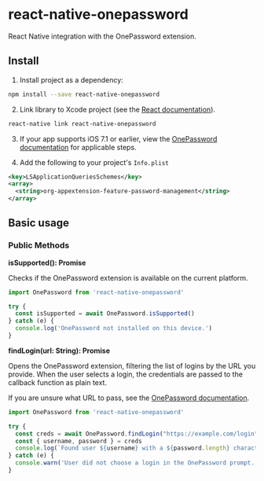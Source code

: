 # react-native-onepassword

React Native integration with the OnePassword extension.

## Install

1. Install project as a dependency:

```sh
npm install --save react-native-onepassword
```

2. Link library to Xcode project (see the [React documentation](http://facebook.github.io/react-native/docs/linking-libraries-ios.html#content)).

```sh
react-native link react-native-onepassword
```

3. If your app supports iOS 7.1 or earlier, view the [OnePassword documentation](https://github.com/AgileBits/onepassword-app-extension#projects-supporting-ios-71-and-earlier) for applicable steps.

4. Add the following to your project's `Info.plist`

```xml
<key>LSApplicationQueriesSchemes</key>
<array>
  <string>org-appextension-feature-password-management</string>
</array>
```

## Basic usage

### Public Methods

**isSupported(): Promise**

Checks if the OnePassword extension is available on the current platform.

```js
import OnePassword from 'react-native-onepassword'

try {
  const isSupported = await OnePassword.isSupported()
} catch (e) {
  console.log('OnePassword not installed on this device.')
}
```

**findLogin(url: String): Promise**

Opens the OnePassword extension, filtering the list of logins by the URL you provide.
When the user selects a login, the credentials are passed to the callback function as plain text.

If you are unsure what URL to pass, see the [OnePassword documentation](https://github.com/AgileBits/onepassword-app-extension#best-practices).

```js
import OnePassword from 'react-native-onepassword'

try {
  const creds = await OnePassword.findLogin("https://example.com/login")
  const { username, password } = creds
  console.log(`Found user ${username} with a ${password.length} character password`)
} catch (e) {
  console.warn('User did not choose a login in the OnePassword prompt.')
}
```
